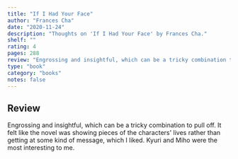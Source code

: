 ```yaml
---
title: "If I Had Your Face"
author: "Frances Cha"
date: "2020-11-24"
description: "Thoughts on 'If I Had Your Face' by Frances Cha."
shelf: ""
rating: 4
pages: 288
review: "Engrossing and insightful, which can be a tricky combination to pull off. It felt like the novel was showing pieces of the characters' lives rather than getting at some kind of message, which I liked. Kyuri and Miho were the most interesting to me."
type: "book"
category: "books"
notes: false
---
```


## Review

Engrossing and insightful, which can be a tricky combination to pull off. It felt like the novel was showing pieces of the characters' lives rather than getting at some kind of message, which I liked. Kyuri and Miho were the most interesting to me.
